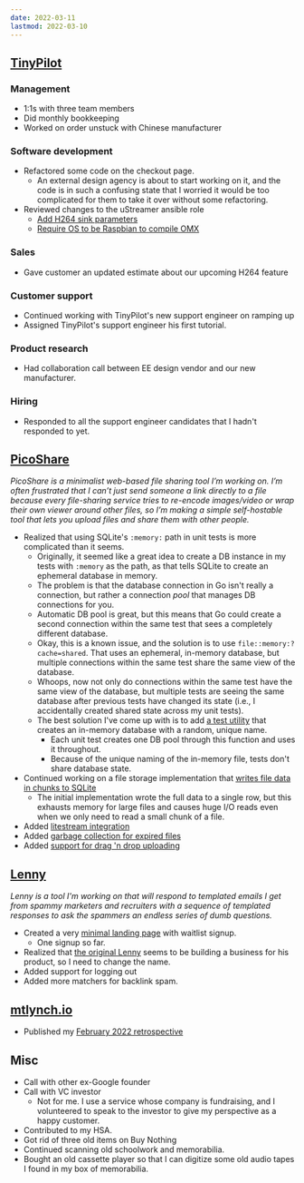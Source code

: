```yaml
---
date: 2022-03-11
lastmod: 2022-03-10
---
```


## [TinyPilot](https://tinypilotkvm.com)

### Management

- 1:1s with three team members
- Did monthly bookkeeping
- Worked on order unstuck with Chinese manufacturer

### Software development

- Refactored some code on the checkout page.
  - An external design agency is about to start working on it, and the code is in such a confusing state that I worried it would be too complicated for them to take it over without some refactoring.
- Reviewed changes to the uStreamer ansible role
  - [Add H264 sink parameters](https://github.com/tiny-pilot/ansible-role-ustreamer/pull/54)
  - [Require OS to be Raspbian to compile OMX](https://github.com/tiny-pilot/ansible-role-ustreamer/pull/56)

### Sales

- Gave customer an updated estimate about our upcoming H264 feature

### Customer support

- Continued working with TinyPilot's new support engineer on ramping up
- Assigned TinyPilot's support engineer his first tutorial.

### Product research

- Had collaboration call between EE design vendor and our new manufacturer.

### Hiring

- Responded to all the support engineer candidates that I hadn't responded to yet.

## [PicoShare](https://pico.rocks)

_PicoShare is a minimalist web-based file sharing tool I’m working on. I’m often frustrated that I can’t just send someone a link directly to a file because every file-sharing service tries to re-encode images/video or wrap their own viewer around other files, so I’m making a simple self-hostable tool that lets you upload files and share them with other people._

- Realized that using SQLite's `:memory:` path in unit tests is more complicated than it seems.
  - Originally, it seemed like a great idea to create a DB instance in my tests with `:memory` as the path, as that tells SQLite to create an ephemeral database in memory.
  - The problem is that the database connection in Go isn't really a connection, but rather a connection _pool_ that manages DB connections for you.
  - Automatic DB pool is great, but this means that Go could create a second connection within the same test that sees a completely different database.
  - Okay, this is a known issue, and the solution is to use `file::memory:?cache=shared`. That uses an ephemeral, in-memory database, but multiple connections within the same test share the same view of the database.
  - Whoops, now not only do connections within the same test have the same view of the database, but multiple tests are seeing the same database after previous tests have changed its state (i.e., I accidentally created shared state across my unit tests).
  - The best solution I've come up with is to add [a test utility](https://github.com/mtlynch/picoshare/blob/cbec36151c5dcfd98b97305de9ca2dc95788cceb/store/sqlite_test/db.go) that creates an in-memory database with a random, unique name.
    - Each unit test creates one DB pool through this function and uses it throughout.
    - Because of the unique naming of the in-memory file, tests don't share database state.
- Continued working on a file storage implementation that [writes file data in chunks to SQLite](https://github.com/mtlynch/picoshare/pull/47/files)
  - The initial implementation wrote the full data to a single row, but this exhausts memory for large files and causes huge I/O reads even when we only need to read a small chunk of a file.
- Added [litestream integration](https://github.com/mtlynch/picoshare/pull/55)
- Added [garbage collection for expired files](https://github.com/mtlynch/picoshare/pull/51)
- Added [support for drag 'n drop uploading](https://github.com/mtlynch/picoshare/pull/42)

## [Lenny](https://lenny.email)

_Lenny is a tool I'm working on that will respond to templated emails I get from spammy marketers and recruiters with a sequence of templated responses to ask the spammers an endless series of dumb questions._

- Created a very [minimal landing page](BpLn.webp) with waitlist signup.
  - One signup so far.
- Realized that [the original Lenny](https://www.lennytroll.com/) seems to be building a business for his product, so I need to change the name.
- Added support for logging out
- Added more matchers for backlink spam.

## [mtlynch.io](https://mtlynch.io)

- Published my [February 2022 retrospective](https://mtlynch.io/retrospectives/2022/03/)

## Misc

- Call with other ex-Google founder
- Call with VC investor
  - Not for me. I use a service whose company is fundraising, and I volunteered to speak to the investor to give my perspective as a happy customer.
- Contributed to my HSA.
- Got rid of three old items on Buy Nothing
- Continued scanning old schoolwork and memorabilia.
- Bought an old cassette player so that I can digitize some old audio tapes I found in my box of memorabilia.
